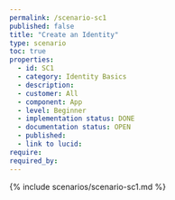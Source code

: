 ```yaml
---
permalink: /scenario-sc1
published: false
title: "Create an Identity"
type: scenario
toc: true
properties:
  - id: SC1
  - category: Identity Basics
  - description:
  - customer: All
  - component: App
  - level: Beginner
  - implementation status: DONE
  - documentation status: OPEN
  - published:
  - link to lucid:
require:
required_by:
---
```


{% include scenarios/scenario-sc1.md %}
